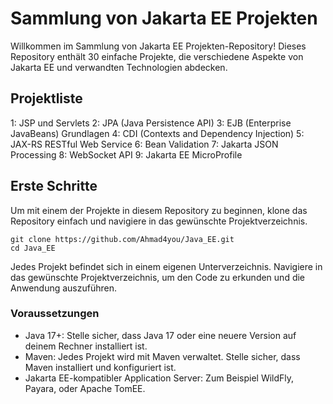 # Sammlung von Jakarta EE Projekten
Willkommen im Sammlung von Jakarta EE Projekten-Repository! Dieses Repository enthält 30 einfache Projekte, die verschiedene Aspekte von Jakarta EE und verwandten Technologien abdecken.

## Projektliste
1: JSP und Servlets
2: JPA (Java Persistence API)
3: EJB (Enterprise JavaBeans) Grundlagen
4: CDI (Contexts and Dependency Injection)
5: JAX-RS RESTful Web Service
6: Bean Validation
7: Jakarta JSON Processing
8: WebSocket API
9: Jakarta EE MicroProfile

## Erste Schritte
Um mit einem der Projekte in diesem Repository zu beginnen, klone das Repository einfach und navigiere in das gewünschte Projektverzeichnis.
```
git clone https://github.com/Ahmad4you/Java_EE.git
cd Java_EE
```

Jedes Projekt befindet sich in einem eigenen Unterverzeichnis. Navigiere in das gewünschte Projektverzeichnis, um den Code zu erkunden und die Anwendung auszuführen.

### Voraussetzungen
- Java 17+: Stelle sicher, dass Java 17 oder eine neuere Version auf deinem Rechner installiert ist.
- Maven: Jedes Projekt wird mit Maven verwaltet. Stelle sicher, dass Maven installiert und konfiguriert ist.
- Jakarta EE-kompatibler Application Server: Zum Beispiel WildFly, Payara, oder Apache TomEE.
